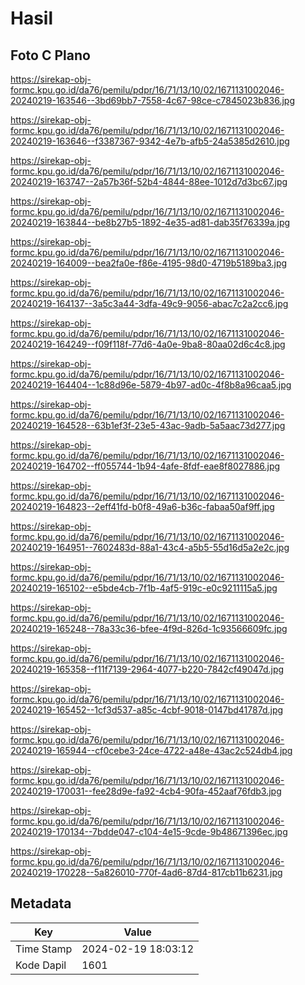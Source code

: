 # Hasil

## Foto C Plano

https://sirekap-obj-formc.kpu.go.id/da76/pemilu/pdpr/16/71/13/10/02/1671131002046-20240219-163546--3bd69bb7-7558-4c67-98ce-c7845023b836.jpg

https://sirekap-obj-formc.kpu.go.id/da76/pemilu/pdpr/16/71/13/10/02/1671131002046-20240219-163646--f3387367-9342-4e7b-afb5-24a5385d2610.jpg

https://sirekap-obj-formc.kpu.go.id/da76/pemilu/pdpr/16/71/13/10/02/1671131002046-20240219-163747--2a57b36f-52b4-4844-88ee-1012d7d3bc67.jpg

https://sirekap-obj-formc.kpu.go.id/da76/pemilu/pdpr/16/71/13/10/02/1671131002046-20240219-163844--be8b27b5-1892-4e35-ad81-dab35f76339a.jpg

https://sirekap-obj-formc.kpu.go.id/da76/pemilu/pdpr/16/71/13/10/02/1671131002046-20240219-164009--bea2fa0e-f86e-4195-98d0-4719b5189ba3.jpg

https://sirekap-obj-formc.kpu.go.id/da76/pemilu/pdpr/16/71/13/10/02/1671131002046-20240219-164137--3a5c3a44-3dfa-49c9-9056-abac7c2a2cc6.jpg

https://sirekap-obj-formc.kpu.go.id/da76/pemilu/pdpr/16/71/13/10/02/1671131002046-20240219-164249--f09f118f-77d6-4a0e-9ba8-80aa02d6c4c8.jpg

https://sirekap-obj-formc.kpu.go.id/da76/pemilu/pdpr/16/71/13/10/02/1671131002046-20240219-164404--1c88d96e-5879-4b97-ad0c-4f8b8a96caa5.jpg

https://sirekap-obj-formc.kpu.go.id/da76/pemilu/pdpr/16/71/13/10/02/1671131002046-20240219-164528--63b1ef3f-23e5-43ac-9adb-5a5aac73d277.jpg

https://sirekap-obj-formc.kpu.go.id/da76/pemilu/pdpr/16/71/13/10/02/1671131002046-20240219-164702--ff055744-1b94-4afe-8fdf-eae8f8027886.jpg

https://sirekap-obj-formc.kpu.go.id/da76/pemilu/pdpr/16/71/13/10/02/1671131002046-20240219-164823--2eff41fd-b0f8-49a6-b36c-fabaa50af9ff.jpg

https://sirekap-obj-formc.kpu.go.id/da76/pemilu/pdpr/16/71/13/10/02/1671131002046-20240219-164951--7602483d-88a1-43c4-a5b5-55d16d5a2e2c.jpg

https://sirekap-obj-formc.kpu.go.id/da76/pemilu/pdpr/16/71/13/10/02/1671131002046-20240219-165102--e5bde4cb-7f1b-4af5-919c-e0c9211115a5.jpg

https://sirekap-obj-formc.kpu.go.id/da76/pemilu/pdpr/16/71/13/10/02/1671131002046-20240219-165248--78a33c36-bfee-4f9d-826d-1c93566609fc.jpg

https://sirekap-obj-formc.kpu.go.id/da76/pemilu/pdpr/16/71/13/10/02/1671131002046-20240219-165358--f11f7139-2964-4077-b220-7842cf49047d.jpg

https://sirekap-obj-formc.kpu.go.id/da76/pemilu/pdpr/16/71/13/10/02/1671131002046-20240219-165452--1cf3d537-a85c-4cbf-9018-0147bd41787d.jpg

https://sirekap-obj-formc.kpu.go.id/da76/pemilu/pdpr/16/71/13/10/02/1671131002046-20240219-165944--cf0cebe3-24ce-4722-a48e-43ac2c524db4.jpg

https://sirekap-obj-formc.kpu.go.id/da76/pemilu/pdpr/16/71/13/10/02/1671131002046-20240219-170031--fee28d9e-fa92-4cb4-90fa-452aaf76fdb3.jpg

https://sirekap-obj-formc.kpu.go.id/da76/pemilu/pdpr/16/71/13/10/02/1671131002046-20240219-170134--7bdde047-c104-4e15-9cde-9b48671396ec.jpg

https://sirekap-obj-formc.kpu.go.id/da76/pemilu/pdpr/16/71/13/10/02/1671131002046-20240219-170228--5a826010-770f-4ad6-87d4-817cb11b6231.jpg


## Metadata

| Key        | Value               |
| ---------- | ------------------- |
| Time Stamp | 2024-02-19 18:03:12 |
| Kode Dapil | 1601                |



